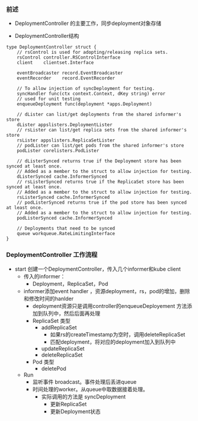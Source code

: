 
### 前述
* DeploymentController 的主要工作，同步deployment对象存储

* DeploymentController结构

```golang
type DeploymentController struct {
	// rsControl is used for adopting/releasing replica sets.
	rsControl controller.RSControlInterface
	client    clientset.Interface

	eventBroadcaster record.EventBroadcaster
	eventRecorder    record.EventRecorder

	// To allow injection of syncDeployment for testing.
	syncHandler func(ctx context.Context, dKey string) error
	// used for unit testing
	enqueueDeployment func(deployment *apps.Deployment)

	// dLister can list/get deployments from the shared informer's store
	dLister appslisters.DeploymentLister
	// rsLister can list/get replica sets from the shared informer's store
	rsLister appslisters.ReplicaSetLister
	// podLister can list/get pods from the shared informer's store
	podLister corelisters.PodLister

	// dListerSynced returns true if the Deployment store has been synced at least once.
	// Added as a member to the struct to allow injection for testing.
	dListerSynced cache.InformerSynced
	// rsListerSynced returns true if the ReplicaSet store has been synced at least once.
	// Added as a member to the struct to allow injection for testing.
	rsListerSynced cache.InformerSynced
	// podListerSynced returns true if the pod store has been synced at least once.
	// Added as a member to the struct to allow injection for testing.
	podListerSynced cache.InformerSynced

	// Deployments that need to be synced
	queue workqueue.RateLimitingInterface
}
```


### DeploymentController 工作流程

* start 创建一个DeploymentController，传入几个informer和kube client
    * 传入的informer：
        * Deployment，ReplicaSet，Pod
    * informer添加event handler ，资源deployment，rs，pod的增加，删除和修改时间的hanlder
        * deployment资源只是调用controller的enqueueDeployement 方法添加到队列中，然后后面再处理
        * ReplicaSet 类型
            * addReplicaSet
                * 如果rs的createTimestamp为空时，调用deleteReplicaSet
                * 匹配deployment，将对应的deployment加入到队列中
            * updateReplicaSet
            * deleteReplicaSet
        * Pod 类型
            * deletePod
    * Run 
        * 监听事件 broadcast。事件处理后丢进queue
        * 时间处理的worker。从queue中取数据接着处理。
            * 实际调用的方法是 syncDeployment
                * 更新ReplicaSet
                * 更新Deployment状态




